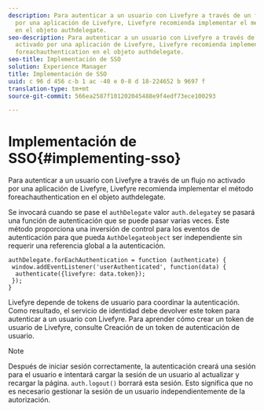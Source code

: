 ```yaml
---
description: Para autenticar a un usuario con Livefyre a través de un flujo no activado
  por una aplicación de Livefyre, Livefyre recomienda implementar el método foreachauthentication
  en el objeto authdelegate.
seo-description: Para autenticar a un usuario con Livefyre a través de un flujo no
  activado por una aplicación de Livefyre, Livefyre recomienda implementar el método
  foreachauthentication en el objeto authdelegate.
seo-title: Implementación de SSO
solution: Experience Manager
title: Implementación de SSO
uuid: c 96 d 456 c-b 1 ac -40 e 0-8 d 18-224652 b 9697 f
translation-type: tm+mt
source-git-commit: 566ea2587f101202045488e9f4edf73ece100293

---
```



# Implementación de SSO{#implementing-sso}

Para autenticar a un usuario con Livefyre a través de un flujo no activado por una aplicación de Livefyre, Livefyre recomienda implementar el método foreachauthentication en el objeto authdelegate.

Se invocará cuando se pase el `authDelegate` valor `auth.delegate`y se pasará una función de autenticación que se puede pasar varias veces. Este método proporciona una inversión de control para los eventos de autenticación para que pueda `AuthDelegateobject` ser independiente sin requerir una referencia global a la autenticación.

```
authDelegate.forEachAuthentication = function (authenticate) { 
 window.addEventListener('userAuthenticated', function(data) { 
  authenticate({livefyre: data.token}); 
 }); 
}
```

Livefyre depende de tokens de usuario para coordinar la autenticación. Como resultado, el servicio de identidad debe devolver este token para autenticar a un usuario con Livefyre. Para aprender cómo crear un token de usuario de Livefyre, consulte Creación de un token de autenticación de usuario.

>[!NOTE]
>
>Después de iniciar sesión correctamente, la autenticación creará una sesión para el usuario e intentará cargar la sesión de un usuario al actualizar y recargar la página. `auth.logout()` borrará esta sesión. Esto significa que no es necesario gestionar la sesión de un usuario independientemente de la autorización.

